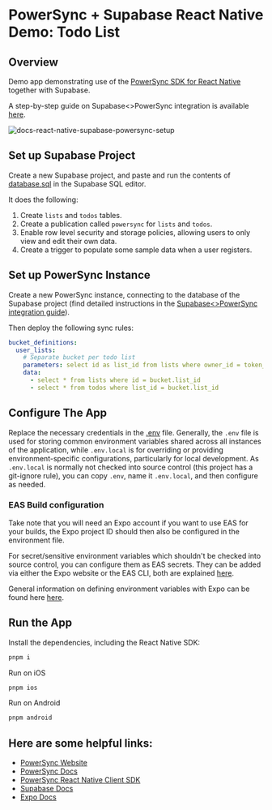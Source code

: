 # PowerSync + Supabase React Native Demo: Todo List

## Overview

Demo app demonstrating use of the [PowerSync SDK for React Native](https://www.npmjs.com/package/@journeyapps/powersync-sdk-react-native) together with Supabase.

A step-by-step guide on Supabase<>PowerSync integration is available [here](https://docs.powersync.com/integration-guides/supabase).

![docs-react-native-supabase-powersync-setup](https://github.com/journeyapps/powersync-supabase-react-native-todolist-demo/assets/277659/923dc9a2-6a0e-4ce4-934d-29e3ab8b0f09)

## Set up Supabase Project

Create a new Supabase project, and paste and run the contents of [database.sql](./database.sql) in the Supabase SQL editor.

It does the following:

1. Create `lists` and `todos` tables.
2. Create a publication called `powersync` for `lists` and `todos`.
3. Enable row level security and storage policies, allowing users to only view and edit their own data.
4. Create a trigger to populate some sample data when a user registers.

## Set up PowerSync Instance

Create a new PowerSync instance, connecting to the database of the Supabase project (find detailed instructions in the [Supabase<>PowerSync integration guide](https://docs.powersync.com/integration-guides/supabase)).

Then deploy the following sync rules:

```yaml
bucket_definitions:
  user_lists:
    # Separate bucket per todo list
    parameters: select id as list_id from lists where owner_id = token_parameters.user_id
    data:
      - select * from lists where id = bucket.list_id
      - select * from todos where list_id = bucket.list_id
```

## Configure The App
Replace the necessary credentials in the [.env](./.env) file.
Generally, the `.env` file is used for storing common environment variables shared across all instances of the application, while `.env.local` is for overriding or providing environment-specific configurations, particularly for local development.
As `.env.local` is normally not checked into source control (this project has a git-ignore rule), you can copy `.env`, name it `.env.local`, and then configure as needed.

### EAS Build configuration
Take note that you will need an Expo account if you want to use EAS for your builds, the Expo project ID should then also be configured in the environment file.

For secret/sensitive environment variables which shouldn't be checked into source control, you can configure them as EAS secrets. They can be added via either the Expo website or the EAS CLI, both are explained [here](https://docs.expo.dev/build-reference/variables/#using-secrets-in-environment-variables).

General information on defining environment variables with Expo can be found here [here](https://docs.expo.dev/build-reference/variables/#can-eas-build-use-env-files).

## Run the App

Install the dependencies, including the React Native SDK:

```sh
pnpm i
```

Run on iOS

```sh
pnpm ios
```

Run on Android

```sh
pnpm android
```


## Here are some helpful links:

- [PowerSync Website](https://www.powersync.com/)
- [PowerSync Docs](https://docs.powersync.com/)
- [PowerSync React Native Client SDK](https://github.com/journeyapps/powersync-js/tree/main/packages/powersync-sdk-react-native)
- [Supabase Docs](https://supabase.com/docs)
- [Expo Docs](https://docs.expo.dev/)